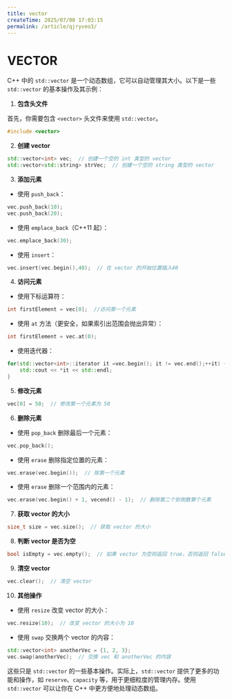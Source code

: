 ```yaml
---
title: vector
createTime: 2025/07/08 17:03:15
permalink: /article/qjryveo3/
---
```


# VECTOR

C++ 中的 `std::vector` 是一个动态数组，它可以自动管理其大小。以下是一些 `std::vector` 的基本操作及其示例：

1. **包含头文件**

首先，你需要包含 `<vector>` 头文件来使用 `std::vector`。


```cpp
#include <vector>
```
2. **创建 vector**


```cpp
std::vector<int> vec;  // 创建一个空的 int 类型的 vector
std::vector<std::string> strVec;  // 创建一个空的 string 类型的 vector
```
3. **添加元素**


* 使用 `push_back`：


```cpp
vec.push_back(10);
vec.push_back(20);
```
* 使用 `emplace_back`（C++11 起）：


```cpp
vec.emplace_back(30);
```
* 使用 `insert`：


```cpp
vec.insert(vec.begin(),40);  // 在 vector 的开始位置插入40
```
4. **访问元素**


* 使用下标运算符：


```cpp
int firstElement = vec[0];  //访问第一个元素
```
* 使用 `at` 方法（更安全，如果索引出范围会抛出异常）：


```cpp
int firstElement = vec.at(0);
```
* 使用迭代器：


```cpp
for(std::vector<int>::iterator it =vec.begin(); it != vec.end();++it) {
    std::cout << *it << std::endl;
}
```
5. **修改元素**


```cpp
vec[0] = 50;  // 修改第一个元素为 50
```
6. **删除元素**


* 使用 `pop_back` 删除最后一个元素：


```c++
vec.pop_back();
```
* 使用 `erase` 删除指定位置的元素：


```c++
vec.erase(vec.begin());  // 除第一个元素
```
* 使用 `erase` 删除一个范围内的元素：


```c++
vec.erase(vec.begin() + 1, vecend() - 1);  // 删除第二个到倒数第个元素
```
7. **获取 vector 的大小**


```c++
size_t size = vec.size();  // 获取 vector 的大小
```
8. **判断 vector 是否为空**


```c++
bool isEmpty = vec.empty();  // 如果 vector 为空则返回 true，否则返回 false
```
9. **清空 vector**


```cpp
vec.clear();  // 清空 vector
```
10. **其他操作**
* 使用 `resize` 改变 vector 的大小：
```cpp
vec.resize(10);  // 改变 vector 的大小为 10
```
* 使用 `swap` 交换两个 vector 的内容：
```cpp
std::vector<int> anotherVec = {1, 2, 3};
vec.swap(anotherVec);  // 交换 vec 和 anotherVec 的内容
```

这些只是 `std::vector` 的一些基本操作。实际上，`std::vector` 提供了更多的功能和操作，如 `reserve`、`capacity` 等，用于更细粒度的管理内存。使用 `std::vector` 可以让你在 C++ 中更方便地处理动态数组。